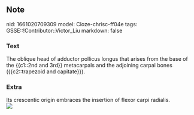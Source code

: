 ## Note
nid: 1661020709309
model: Cloze-chrisc-ff04e
tags: GSSE::!Contributor::Victor_Liu
markdown: false

### Text
The oblique head of adductor pollicus longus that arises from the base of the {{c1::2nd and 3rd}} metacarpals and the adjoining carpal bones ({{c2::trapezoid and capitate}}).

### Extra
<div>
  Its crescentic origin embraces the insertion of flexor carpi
  radialis.
</div><img src=
"paste-78c64242ba88c90d464670249a258dece53fe04a.jpg">
